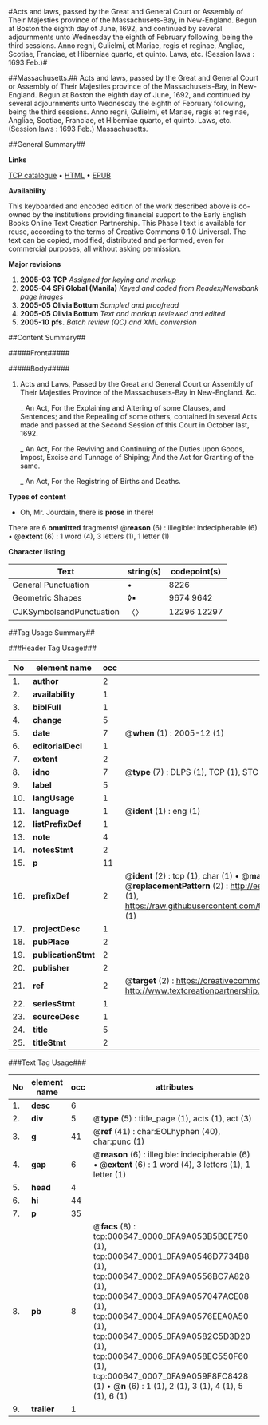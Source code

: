 #Acts and laws, passed by the Great and General Court or Assembly of Their Majesties province of the Massachusets-Bay, in New-England. Begun at Boston the eighth day of June, 1692, and continued by several adjournments unto Wednesday the eighth of February following, being the third sessions. Anno regni, Gulielmi, et Mariae, regis et reginae, Angliae, Scotiae, Franciae, et Hiberniae quarto, et quinto. Laws, etc. (Session laws : 1693 Feb.)#

##Massachusetts.##
Acts and laws, passed by the Great and General Court or Assembly of Their Majesties province of the Massachusets-Bay, in New-England. Begun at Boston the eighth day of June, 1692, and continued by several adjournments unto Wednesday the eighth of February following, being the third sessions. Anno regni, Gulielmi, et Mariae, regis et reginae, Angliae, Scotiae, Franciae, et Hiberniae quarto, et quinto.
Laws, etc. (Session laws : 1693 Feb.)
Massachusetts.

##General Summary##

**Links**

[TCP catalogue](http://www.ota.ox.ac.uk/tcp/)  • 
[HTML](http://tei.it.ox.ac.uk/tcp/Texts-HTML/free/N00/N00519.html)  • 
[EPUB](http://tei.it.ox.ac.uk/tcp/Texts-EPUB/free/N00/N00519.epub)

**Availability**

This keyboarded and encoded edition of the
	       work described above is co-owned by the institutions
	       providing financial support to the Early English Books
	       Online Text Creation Partnership. This Phase I text is
	       available for reuse, according to the terms of Creative
	       Commons 0 1.0 Universal. The text can be copied,
	       modified, distributed and performed, even for
	       commercial purposes, all without asking permission.

**Major revisions**

1. __2005-03__ __TCP__ *Assigned for keying and markup*
1. __2005-04__ __SPi Global (Manila)__ *Keyed and coded from Readex/Newsbank page images*
1. __2005-05__ __Olivia Bottum__ *Sampled and proofread*
1. __2005-05__ __Olivia Bottum__ *Text and markup reviewed and edited*
1. __2005-10__ __pfs.__ *Batch review (QC) and XML conversion*

##Content Summary##

#####Front#####

#####Body#####

1. Acts and Laws, Passed by the Great and General Court or Assembly of Their Majesties Province of the Massachusets-Bay in New-England. &c.

    _ An Act, For the Explaining and Altering of some Clauses, and Sentences; and the Repealing of some others, contained in several Acts made and passed at the Second Session of this Court in October last, 1692.

    _ An Act, For the Reviving and Continuing of the Duties upon Goods, Impost, Excise and Tunnage of Shiping; And the Act for Granting of the same.

    _ An Act, For the Registring of Births and Deaths.

**Types of content**

  * Oh, Mr. Jourdain, there is **prose** in there!

There are 6 **ommitted** fragments! 
 @__reason__ (6) : illegible: indecipherable (6)  •  @__extent__ (6) : 1 word (4), 3 letters (1), 1 letter (1)

**Character listing**


|Text|string(s)|codepoint(s)|
|---|---|---|
|General Punctuation|•|8226|
|Geometric Shapes|◊▪|9674 9642|
|CJKSymbolsandPunctuation|〈〉|12296 12297|

##Tag Usage Summary##

###Header Tag Usage###

|No|element name|occ|attributes|
|---|---|---|---|
|1.|__author__|2||
|2.|__availability__|1||
|3.|__biblFull__|1||
|4.|__change__|5||
|5.|__date__|7| @__when__ (1) : 2005-12 (1)|
|6.|__editorialDecl__|1||
|7.|__extent__|2||
|8.|__idno__|7| @__type__ (7) : DLPS (1), TCP (1), STC (2), NOTIS (1), IMAGE-SET (1), EVANS-CITATION (1)|
|9.|__label__|5||
|10.|__langUsage__|1||
|11.|__language__|1| @__ident__ (1) : eng (1)|
|12.|__listPrefixDef__|1||
|13.|__note__|4||
|14.|__notesStmt__|2||
|15.|__p__|11||
|16.|__prefixDef__|2| @__ident__ (2) : tcp (1), char (1)  •  @__matchPattern__ (2) : ([0-9\-]+):([0-9IVX]+) (1), (.+) (1)  •  @__replacementPattern__ (2) : http://eebo.chadwyck.com/downloadtiff?vid=$1&page=$2 (1), https://raw.githubusercontent.com/textcreationpartnership/Texts/master/tcpchars.xml#$1 (1)|
|17.|__projectDesc__|1||
|18.|__pubPlace__|2||
|19.|__publicationStmt__|2||
|20.|__publisher__|2||
|21.|__ref__|2| @__target__ (2) : https://creativecommons.org/publicdomain/zero/1.0/ (1), http://www.textcreationpartnership.org/docs/. (1)|
|22.|__seriesStmt__|1||
|23.|__sourceDesc__|1||
|24.|__title__|5||
|25.|__titleStmt__|2||


###Text Tag Usage###

|No|element name|occ|attributes|
|---|---|---|---|
|1.|__desc__|6||
|2.|__div__|5| @__type__ (5) : title_page (1), acts (1), act (3)|
|3.|__g__|41| @__ref__ (41) : char:EOLhyphen (40), char:punc (1)|
|4.|__gap__|6| @__reason__ (6) : illegible: indecipherable (6)  •  @__extent__ (6) : 1 word (4), 3 letters (1), 1 letter (1)|
|5.|__head__|4||
|6.|__hi__|44||
|7.|__p__|35||
|8.|__pb__|8| @__facs__ (8) : tcp:000647_0000_0FA9A053B5B0E750 (1), tcp:000647_0001_0FA9A0546D7734B8 (1), tcp:000647_0002_0FA9A0556BC7A828 (1), tcp:000647_0003_0FA9A057047ACE08 (1), tcp:000647_0004_0FA9A0576EEA0A50 (1), tcp:000647_0005_0FA9A0582C5D3D20 (1), tcp:000647_0006_0FA9A058EC550F60 (1), tcp:000647_0007_0FA9A059F8FC8428 (1)  •  @__n__ (6) : 1 (1), 2 (1), 3 (1), 4 (1), 5 (1), 6 (1)|
|9.|__trailer__|1||

